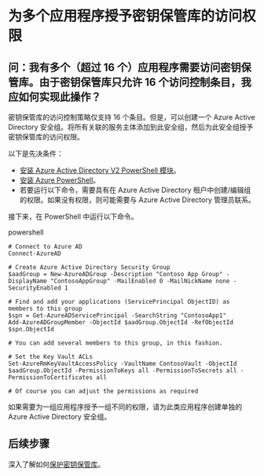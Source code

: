 <properties
    pageTitle="为多个应用程序授予 Azure 密钥保管库的访问权限 | Azure"
    description="了解如何为多个应用程序授予密钥保管库的访问权限"
    services="key-vault"
    documentationcenter=""
    author="amitbapat"
    manager="mbaldwin"
    tags="azure-resource-manager" />  

<tags
    ms.assetid="785d4e40-fb7b-485a-8cbc-d9c8c87708e6"
    ms.service="key-vault"
    ms.workload="identity"
    ms.tgt_pltfrm="na"
    ms.devlang="na"
    ms.topic="article"
    ms.date="12/01/2016"
    wacn.date="01/05/2017"
    ms.author="ambapat" />  


# 为多个应用程序授予密钥保管库的访问权限

## 问：我有多个（超过 16 个）应用程序需要访问密钥保管库。由于密钥保管库只允许 16 个访问控制条目，我应如何实现此操作？

密钥保管库的访问控制策略仅支持 16 个条目。但是，可以创建一个 Azure Active Directory 安全组。将所有关联的服务主体添加到此安全组，然后为此安全组授予密钥保管库的访问权限。

以下是先决条件：
- [安装 Azure Active Directory V2 PowerShell 模块](https://www.powershellgallery.com/packages/AzureAD/2.0.0.30)。
- [安装 Azure PowerShell](/powershell/azureps-cmdlets-docs/)。
- 若要运行以下命令，需要具有在 Azure Active Directory 租户中创建/编辑组的权限。如果没有权限，则可能需要与 Azure Active Directory 管理员联系。

接下来，在 PowerShell 中运行以下命令。

powershell

	# Connect to Azure AD 
	Connect-AzureAD 
	 
	# Create Azure Active Directory Security Group 
	$aadGroup = New-AzureADGroup -Description "Contoso App Group" -DisplayName "ContosoAppGroup" -MailEnabled 0 -MailNickName none -SecurityEnabled 1 
	 
	# Find and add your applications (ServicePrincipal ObjectID) as members to this group 
	$spn = Get-AzureADServicePrincipal -SearchString "ContosoApp1" 
	Add-AzureADGroupMember -ObjectId $aadGroup.ObjectId -RefObjectId $spn.ObjectId 
	 
	# You can add several members to this group, in this fashion. 
	 
	# Set the Key Vault ACLs 
	Set-AzureRmKeyVaultAccessPolicy -VaultName ContosoVault -ObjectId $aadGroup.ObjectId -PermissionToKeys all -PermissionToSecrets all -PermissionToCertificates all 
	 
	# Of course you can adjust the permissions as required 


如果需要为一组应用程序授予一组不同的权限，请为此类应用程序创建单独的 Azure Active Directory 安全组。

## 后续步骤

深入了解如何[保护密钥保管库](/documentation/articles/key-vault-secure-your-key-vault/)。

<!---HONumber=Mooncake_1226_2016-->
